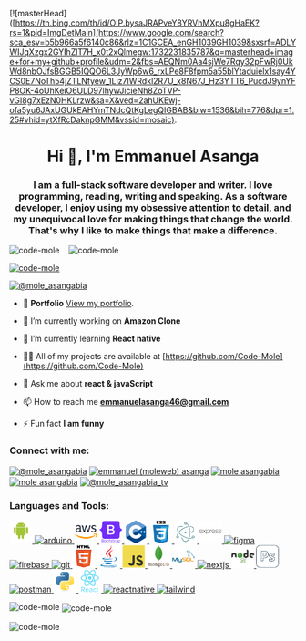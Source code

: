 [![masterHead]([https://th.bing.com/th/id/OIP.bysaJRAPveY8YRVhMXpu8gHaEK?rs=1&pid=ImgDetMain](https://www.google.com/search?sca_esv=b5b966a5f6140c86&rlz=1C1GCEA_enGH1039GH1039&sxsrf=ADLYWIJqXzgx2GYIhZlT7H_x0t2xQlmegw:1732231835787&q=masterhead+image+for+my+github+profile&udm=2&fbs=AEQNm0Aa4sjWe7Rqy32pFwRj0UkWd8nbOJfsBGGB5IQQO6L3JyWp6w6_rxLPe8F8fpm5a55blYtaduielx1say4YCS0E7NoTh54jZTLNfyew_1Liz7IWRdkl2R7U_x8N67J_Hz3YTT6_PucdJ9ynYFP8OK-4oUhKeiO6ULD97lhywJicieNh8ZoTVP-vGI8g7xEzN0HKLrzw&sa=X&ved=2ahUKEwj-ofa5yu6JAxUGUkEAHYmTNdcQtKgLegQIGBAB&biw=1536&bih=776&dpr=1.25#vhid=ytXfRcDaknpGMM&vssid=mosaic).
<h1 align="center">Hi 👋, I'm Emmanuel Asanga <Code-Mole></h1>
<h3 align="center">I am a full-stack software developer and writer. I love programming, reading, writing and speaking. As a software developer, I enjoy using my obsessive attention to detail, and my unequivocal love for making things that change the world. That's why I like to make things that make a difference.</h3>
<img align="right" width="400" src="https://komarev.com/ghpvc/?username=code-mole&label=Profile%20views&color=0e75b6&style=flat" alt="code-mole" />

<p align="left"> <img src="https://user-images.githubusercontent.com/61407386/148674307-700bb6d6-0904-4e4b-bb8b-e2bca910b319.png" alt="code-mole" /> </p>

<p align="left"> <a href="https://github.com/ryo-ma/github-profile-trophy"><img src="https://github-profile-trophy.vercel.app/?username=code-mole" alt="code-mole" /></a> </p>

<p align="left"> <a href="https://twitter.com/@mole_asangabia" target="blank"><img src="https://img.shields.io/twitter/follow/@mole_asangabia?logo=twitter&style=for-the-badge" alt="@mole_asangabia" /></a> </p>

- 🤳  **Portfolio** [View my portfolio](https://mole-portfolio.vercel.app ).

- 🔭 I’m currently working on **Amazon Clone**

- 🌱 I’m currently learning **React native**

- 👨‍💻 All of my projects are available at [https://github.com/Code-Mole](https://github.com/Code-Mole)

- 💬 Ask me about **react & javaScript**

- 📫 How to reach me **emmanuelasanga46@gmail.com**

- ⚡ Fun fact **I am funny**

<h3 align="left">Connect with me:</h3>
<p align="left">
<a href="https://twitter.com/@mole_asangabia" target="blank"><img align="center" src="https://raw.githubusercontent.com/rahuldkjain/github-profile-readme-generator/master/src/images/icons/Social/twitter.svg" alt="@mole_asangabia" height="30" width="40" /></a>
<a href="https://linkedin.com/in/emmanuel (moleweb) asanga" target="blank"><img align="center" src="https://raw.githubusercontent.com/rahuldkjain/github-profile-readme-generator/master/src/images/icons/Social/linked-in-alt.svg" alt="emmanuel (moleweb) asanga" height="30" width="40" /></a>
<a href="https://fb.com/mole asangabia" target="blank"><img align="center" src="https://raw.githubusercontent.com/rahuldkjain/github-profile-readme-generator/master/src/images/icons/Social/facebook.svg" alt="mole asangabia" height="30" width="40" /></a>
<a href="https://instagram.com/mole asangabia" target="blank"><img align="center" src="https://raw.githubusercontent.com/rahuldkjain/github-profile-readme-generator/master/src/images/icons/Social/instagram.svg" alt="mole asangabia" height="30" width="40" /></a>
<a href="https://www.youtube.com/c/@mole_asangabia_tv" target="blank"><img align="center" src="https://raw.githubusercontent.com/rahuldkjain/github-profile-readme-generator/master/src/images/icons/Social/youtube.svg" alt="@mole_asangabia_tv" height="30" width="40" /></a>
</p>

<h3 align="left">Languages and Tools:</h3>
<p align="left"> <a href="https://developer.android.com" target="_blank" rel="noreferrer"> <img src="https://raw.githubusercontent.com/devicons/devicon/master/icons/android/android-original-wordmark.svg" alt="android" width="40" height="40"/> </a> <a href="https://www.arduino.cc/" target="_blank" rel="noreferrer"> <img src="https://cdn.worldvectorlogo.com/logos/arduino-1.svg" alt="arduino" width="40" height="40"/> </a> <a href="https://aws.amazon.com" target="_blank" rel="noreferrer"> <img src="https://raw.githubusercontent.com/devicons/devicon/master/icons/amazonwebservices/amazonwebservices-original-wordmark.svg" alt="aws" width="40" height="40"/> </a> <a href="https://getbootstrap.com" target="_blank" rel="noreferrer"> <img src="https://raw.githubusercontent.com/devicons/devicon/master/icons/bootstrap/bootstrap-plain-wordmark.svg" alt="bootstrap" width="40" height="40"/> </a> <a href="https://www.w3schools.com/cpp/" target="_blank" rel="noreferrer"> <img src="https://raw.githubusercontent.com/devicons/devicon/master/icons/cplusplus/cplusplus-original.svg" alt="cplusplus" width="40" height="40"/> </a> <a href="https://www.w3schools.com/css/" target="_blank" rel="noreferrer"> <img src="https://raw.githubusercontent.com/devicons/devicon/master/icons/css3/css3-original-wordmark.svg" alt="css3" width="40" height="40"/> </a> <a href="https://www.electronjs.org" target="_blank" rel="noreferrer"> <img src="https://raw.githubusercontent.com/devicons/devicon/master/icons/electron/electron-original.svg" alt="electron" width="40" height="40"/> </a> <a href="https://expressjs.com" target="_blank" rel="noreferrer"> <img src="https://raw.githubusercontent.com/devicons/devicon/master/icons/express/express-original-wordmark.svg" alt="express" width="40" height="40"/> </a> <a href="https://www.figma.com/" target="_blank" rel="noreferrer"> <img src="https://www.vectorlogo.zone/logos/figma/figma-icon.svg" alt="figma" width="40" height="40"/> </a> <a href="https://firebase.google.com/" target="_blank" rel="noreferrer"> <img src="https://www.vectorlogo.zone/logos/firebase/firebase-icon.svg" alt="firebase" width="40" height="40"/> </a> <a href="https://git-scm.com/" target="_blank" rel="noreferrer"> <img src="https://www.vectorlogo.zone/logos/git-scm/git-scm-icon.svg" alt="git" width="40" height="40"/> </a> <a href="https://www.w3.org/html/" target="_blank" rel="noreferrer"> <img src="https://raw.githubusercontent.com/devicons/devicon/master/icons/html5/html5-original-wordmark.svg" alt="html5" width="40" height="40"/> </a> <a href="https://www.java.com" target="_blank" rel="noreferrer"> <img src="https://raw.githubusercontent.com/devicons/devicon/master/icons/java/java-original.svg" alt="java" width="40" height="40"/> </a> <a href="https://developer.mozilla.org/en-US/docs/Web/JavaScript" target="_blank" rel="noreferrer"> <img src="https://raw.githubusercontent.com/devicons/devicon/master/icons/javascript/javascript-original.svg" alt="javascript" width="40" height="40"/> </a> <a href="https://www.mongodb.com/" target="_blank" rel="noreferrer"> <img src="https://raw.githubusercontent.com/devicons/devicon/master/icons/mongodb/mongodb-original-wordmark.svg" alt="mongodb" width="40" height="40"/> </a> <a href="https://www.mysql.com/" target="_blank" rel="noreferrer"> <img src="https://raw.githubusercontent.com/devicons/devicon/master/icons/mysql/mysql-original-wordmark.svg" alt="mysql" width="40" height="40"/> </a> <a href="https://nextjs.org/" target="_blank" rel="noreferrer"> <img src="https://cdn.worldvectorlogo.com/logos/nextjs-2.svg" alt="nextjs" width="40" height="40"/> </a> <a href="https://nodejs.org" target="_blank" rel="noreferrer"> <img src="https://raw.githubusercontent.com/devicons/devicon/master/icons/nodejs/nodejs-original-wordmark.svg" alt="nodejs" width="40" height="40"/> </a> <a href="https://www.photoshop.com/en" target="_blank" rel="noreferrer"> <img src="https://raw.githubusercontent.com/devicons/devicon/master/icons/photoshop/photoshop-line.svg" alt="photoshop" width="40" height="40"/> </a> <a href="https://postman.com" target="_blank" rel="noreferrer"> <img src="https://www.vectorlogo.zone/logos/getpostman/getpostman-icon.svg" alt="postman" width="40" height="40"/> </a> <a href="https://www.python.org" target="_blank" rel="noreferrer"> <img src="https://raw.githubusercontent.com/devicons/devicon/master/icons/python/python-original.svg" alt="python" width="40" height="40"/> </a> <a href="https://reactjs.org/" target="_blank" rel="noreferrer"> <img src="https://raw.githubusercontent.com/devicons/devicon/master/icons/react/react-original-wordmark.svg" alt="react" width="40" height="40"/> </a> <a href="https://reactnative.dev/" target="_blank" rel="noreferrer"> <img src="https://reactnative.dev/img/header_logo.svg" alt="reactnative" width="40" height="40"/> </a> <a href="https://tailwindcss.com/" target="_blank" rel="noreferrer"> <img src="https://www.vectorlogo.zone/logos/tailwindcss/tailwindcss-icon.svg" alt="tailwind" width="40" height="40"/> </a> </p>

<p><img align="left" src="https://github-readme-stats.vercel.app/api/top-langs?username=code-mole&show_icons=true&locale=en&layout=compact" alt="code-mole" /></p>

<p>&nbsp;<img align="center" src="https://github-readme-stats.vercel.app/api?username=code-mole&show_icons=true&locale=en" alt="code-mole" /></p>

<p><img align="center" src="https://github-readme-streak-stats.herokuapp.com/?user=code-mole&" alt="code-mole" /></p>

